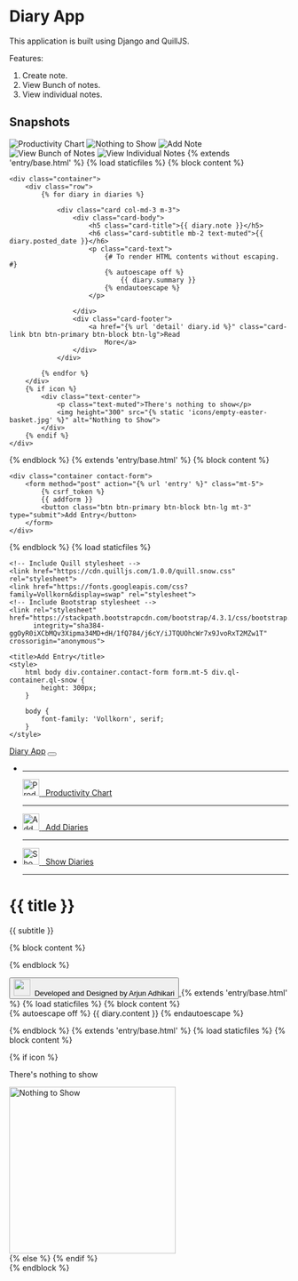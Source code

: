 # Diary App

This application is built using Django and QuillJS.

Features:

1. Create note.
2. View Bunch of notes.
3. View individual notes.

## Snapshots

![Productivity Chart](https://i.ibb.co/vvM5ggN/Screenshot-from-2019-10-20-00-29-35.png)
![Nothing to Show](https://i.ibb.co/Vv1RYb2/Screenshot-from-2019-10-20-00-30-12.png)
![Add Note](https://i.ibb.co/WWdrn16/Screenshot-from-2019-10-19-19-48-38.png)
![View Bunch of Notes](https://i.ibb.co/F6P7CyQ/Screenshot-from-2019-10-19-19-48-49.png)
![View Individual Notes](https://i.ibb.co/Cv6tpXW/Screenshot-from-2019-10-19-19-49-06.png)
{% extends 'entry/base.html' %}
{% load staticfiles %}
{% block content %}

    <div class="container">
        <div class="row">
            {% for diary in diaries %}

                <div class="card col-md-3 m-3">
                    <div class="card-body">
                        <h5 class="card-title">{{ diary.note }}</h5>
                        <h6 class="card-subtitle mb-2 text-muted">{{ diary.posted_date }}</h6>
                        <p class="card-text">
                            {# To render HTML contents without escaping. #}
                            {% autoescape off %}
                                {{ diary.summary }}
                            {% endautoescape %}
                        </p>

                    </div>
                    <div class="card-footer">
                        <a href="{% url 'detail' diary.id %}" class="card-link btn btn-primary btn-block btn-lg">Read
                            More</a>
                    </div>
                </div>

            {% endfor %}
        </div>
        {% if icon %}
            <div class="text-center">
                <p class="text-muted">There's nothing to show</p>
                <img height="300" src="{% static 'icons/empty-easter-basket.jpg' %}" alt="Nothing to Show">
            </div>
        {% endif %}
    </div>

{% endblock %}
{% extends 'entry/base.html' %}
{% block content %}

    <div class="container contact-form">
        <form method="post" action="{% url 'entry' %}" class="mt-5">
            {% csrf_token %}
            {{ addform }}
            <button class="btn btn-primary btn-block btn-lg mt-3" type="submit">Add Entry</button>
        </form>
    </div>

{% endblock %}
{% load staticfiles %}
<!doctype html>
<html lang="en">
<head>
    <meta charset="utf-8">
    <meta name="viewport" content="width=device-width, initial-scale=1, shrink-to-fit=no">

    <!-- Include Quill stylesheet -->
    <link href="https://cdn.quilljs.com/1.0.0/quill.snow.css" rel="stylesheet">
    <link href="https://fonts.googleapis.com/css?family=Vollkorn&display=swap" rel="stylesheet">
    <!-- Include Bootstrap stylesheet -->
    <link rel="stylesheet" href="https://stackpath.bootstrapcdn.com/bootstrap/4.3.1/css/bootstrap.min.css"
          integrity="sha384-ggOyR0iXCbMQv3Xipma34MD+dH/1fQ784/j6cY/iJTQUOhcWr7x9JvoRxT2MZw1T" crossorigin="anonymous">

    <title>Add Entry</title>
    <style>
        html body div.container.contact-form form.mt-5 div.ql-container.ql-snow {
            height: 300px;
        }

        body {
            font-family: 'Vollkorn', serif;
        }
    </style>
</head>
<body>

<nav class="navbar navbar-expand-lg navbar-light bg-light">
    <a class="navbar-brand" href="{% url 'entry' %}">Diary App</a>
    <button class="navbar-toggler" type="button" data-toggle="collapse" data-target="#navbarNav"
            aria-controls="navbarNav" aria-expanded="false" aria-label="Toggle navigation">
        <span class="navbar-toggler-icon"></span>
    </button>
    <div class="collapse navbar-collapse" id="navbarNav">
        <ul class="navbar-nav ml-auto">
            <li class="nav-item">
                <a class="nav-link mr-3 {% if add_highlight %}
                    active
                {% endif %} " href="{% url 'productivity' %}">
                    <hr class="d-xl-none d-lg-none">
                    <img src="{% static 'icons/chart-line-solid.svg' %}" height="30" width="30"
                         alt="Productivity Chart">
                    <span class="d-xl-none d-lg-none"> &nbsp; Productivity Chart</span>
                    <hr class="d-xl-none d-lg-none">
                </a>
            </li>
            <li class="nav-item">
                <a class="nav-link mr-3 {% if add_highlight %}
                    active
                {% endif %} " href="{% url 'entry' %}">
                    <img src="{% static 'icons/plus-square-solid.svg' %}" height="30" width="30" alt="Add Diaries">
                    <span class="d-xl-none d-lg-none"> &nbsp; Add Diaries</span>
                    <hr class="d-xl-none d-lg-none">
                </a>
            </li>
            <li class="nav-item">
                <a class="nav-link {% if show_highlight %}
                    active
                {% endif %} " href="{% url 'show' %}">
                    <img src="{% static 'icons/book-solid.svg' %}" height="30" width="30" alt="Show Diaries">
                    <span class="d-xl-none d-lg-none"> &nbsp; Show Diaries</span>
                    <hr class="d-xl-none d-lg-none">
                </a>
            </li>
        </ul>
    </div>
</nav>

<div class="jumbotron jumbotron-fluid text-center">
    <div class="container">
        <h1 class="display-4">{{ title }}</h1>
        <p class="lead">{{ subtitle }}</p>
    </div>
</div>

{% block content %}

{% endblock %}

<a class="fixed-bottom" href="https://github.com/theArjun/diary-app" target="_blank">
    <button class="btn btn-light rounded text-dark float-right">
        <img class="mb-1" height="30"
             src="https://i.pinimg.com/originals/3e/b2/ed/3eb2edd1e1079c1c7891543f3f50ce06.png">
        &nbsp;Developed and Designed by <span class="font-weight-bold">Arjun Adhikari</span>
    </button>

</a>
<!-- Include the Quill library -->
<script src="https://cdn.quilljs.com/1.0.0/quill.js"></script>
<script src="{% static 'js/quill.js' %}"></script>

<!-- Initialize Quill editor -->
<script>
    (function () {
        quilljs_textarea('.quilljs-textarea', {
            modules: {
                toolbar: [
                    ['bold', 'italic', 'underline'],        // toggled buttons
                    [{'list': 'ordered'}, {'list': 'bullet'}],
                    [{'header': [1, 2, 3, 4, 5, 6, false]}],
                    [{'color': []}, {'background': []}],          // dropdown with defaults from theme
                    [{'align': []}],
                ]
            },
            theme: 'snow',
        });
    })();
</script>


<script src="https://code.jquery.com/jquery-3.3.1.slim.min.js"
        integrity="sha384-q8i/X+965DzO0rT7abK41JStQIAqVgRVzpbzo5smXKp4YfRvH+8abtTE1Pi6jizo"
        crossorigin="anonymous"></script>
<script src="https://cdnjs.cloudflare.com/ajax/libs/popper.js/1.14.7/umd/popper.min.js"
        integrity="sha384-UO2eT0CpHqdSJQ6hJty5KVphtPhzWj9WO1clHTMGa3JDZwrnQq4sF86dIHNDz0W1"
        crossorigin="anonymous"></script>
<script src="https://stackpath.bootstrapcdn.com/bootstrap/4.3.1/js/bootstrap.min.js"
        integrity="sha384-JjSmVgyd0p3pXB1rRibZUAYoIIy6OrQ6VrjIEaFf/nJGzIxFDsf4x0xIM+B07jRM"
        crossorigin="anonymous"></script>
</body>
</html>
{% extends 'entry/base.html' %}
{% load staticfiles %}
{% block content %}
    <div class="container">
        {% autoescape off %}
            {{ diary.content }}
        {% endautoescape %}
    </div>


{% endblock %}
{% extends 'entry/base.html' %}
{% load staticfiles %}
{% block content %}
    <div class="container">
        {% if icon %}
            <div class="text-center">
                <p class="text-muted">There's nothing to show</p>
                <img height="300" src="{% static 'icons/empty-easter-basket.jpg' %}" alt="Nothing to Show">
            </div>
        {% else %}
            <canvas id="myChart" width="450" height="200"></canvas>
            <script src="https://cdn.jsdelivr.net/npm/chart.js@2.8.0/dist/Chart.min.js"></script>
            <script>
                var ctx = document.getElementById('myChart').getContext('2d');
                var myChart = new Chart(ctx, {
                    type: 'line',
                    data: {
                        labels: [
                            {% for datum in data %}
                                '{{ datum.date_for_chart }}' ,
                            {% endfor %}
                        ],
                        datasets: [{
                            data: [
                                {% for datum in data %}
                                    {{ datum.productivity }} ,
                                {% endfor %}
                            ],
                            label: "Productivity",
                            borderColor: "#eb3477",
                            fill: false
                        }
                        ]
                    },
                    options: {
                        title: {
                            display: true,
                            text: 'In range of 1 to 10'
                        }
                    }
                });
            </script>
        {% endif %}
    </div>
{% endblock %}
